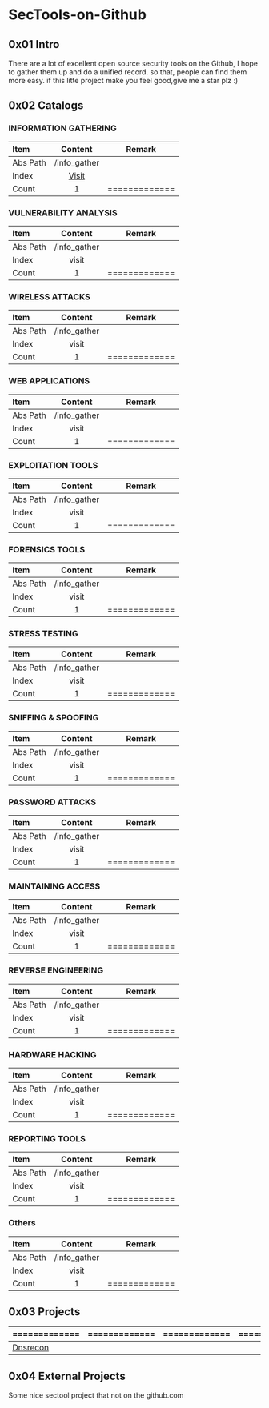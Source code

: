 # SecTools-on-Github


## 0x01 Intro
There are a lot of excellent open source security tools on the Github, I hope to gather them up and do a unified record. so that, people can find them more easy. if this litte project make you feel good,give me a star plz :)

## 0x02 Catalogs

### INFORMATION GATHERING

| Item  | Content  | Remark |
| :------------ |:---------------:| :----------:|
| Abs Path      | /info_gather |         |
| Index         | [Visit](https://github.com/darkr4y/SecTools-on-Github/blob/master/info_gather/index.md)    |   |
| Count         | 1        | ============= |

### VULNERABILITY ANALYSIS

| Item  | Content  | Remark |
| :------------ |:---------------:| :----------:|
| Abs Path      | /info_gather |         |
| Index         | visit    |         |
| Count         | 1        | ============= |

### WIRELESS ATTACKS

| Item  | Content  | Remark |
| :------------ |:---------------:| :----------:|
| Abs Path      | /info_gather |         |
| Index         | visit    |         |
| Count         | 1        | ============= |

### WEB APPLICATIONS

| Item  | Content  | Remark |
| :------------ |:---------------:| :----------:|
| Abs Path      | /info_gather |         |
| Index         | visit    |         |
| Count         | 1        | ============= |

### EXPLOITATION TOOLS

| Item  | Content  | Remark |
| :------------ |:---------------:| :----------:|
| Abs Path      | /info_gather |         |
| Index         | visit    |         |
| Count         | 1        | ============= |

### FORENSICS TOOLS

| Item  | Content  | Remark |
| :------------ |:---------------:| :----------:|
| Abs Path      | /info_gather |         |
| Index         | visit    |         |
| Count         | 1        | ============= |

### STRESS TESTING

| Item  | Content  | Remark |
| :------------ |:---------------:| :----------:|
| Abs Path      | /info_gather |         |
| Index         | visit    |         |
| Count         | 1        | ============= |

### SNIFFING & SPOOFING

| Item  | Content  | Remark |
| :------------ |:---------------:| :----------:|
| Abs Path      | /info_gather |         |
| Index         | visit    |         |
| Count         | 1        | ============= |

### PASSWORD ATTACKS

| Item  | Content  | Remark |
| :------------ |:---------------:| :----------:|
| Abs Path      | /info_gather |         |
| Index         | visit    |         |
| Count         | 1        | ============= |

### MAINTAINING ACCESS

| Item  | Content  | Remark |
| :------------ |:---------------:| :----------:|
| Abs Path      | /info_gather |         |
| Index         | visit    |         |
| Count         | 1        | ============= |

### REVERSE ENGINEERING

| Item  | Content  | Remark |
| :------------ |:---------------:| :----------:|
| Abs Path      | /info_gather |         |
| Index         | visit    |         |
| Count         | 1        | ============= |


### HARDWARE HACKING

| Item  | Content  | Remark |
| :------------ |:---------------:| :----------:|
| Abs Path      | /info_gather |         |
| Index         | visit    |         |
| Count         | 1        | ============= |


### REPORTING TOOLS

| Item  | Content  | Remark |
| :------------ |:---------------:| :----------:|
| Abs Path      | /info_gather |         |
| Index         | visit    |         |
| Count         | 1        | ============= |

### Others

| Item  | Content  | Remark |
| :------------ |:---------------:| :----------:|
| Abs Path      | /info_gather |         |
| Index         | visit    |         |
| Count         | 1        | ============= |

## 0x03 Projects

  ============= | =============| =============| =============
------------ | ------------- | ------------ | -------------
[Dnsrecon](https://github.com/darkr4y/SecTools-on-Github/blob/master/info_gather/dnsrecon.md)| | |




## 0x04 External Projects
Some nice sectool project that not on the github.com
